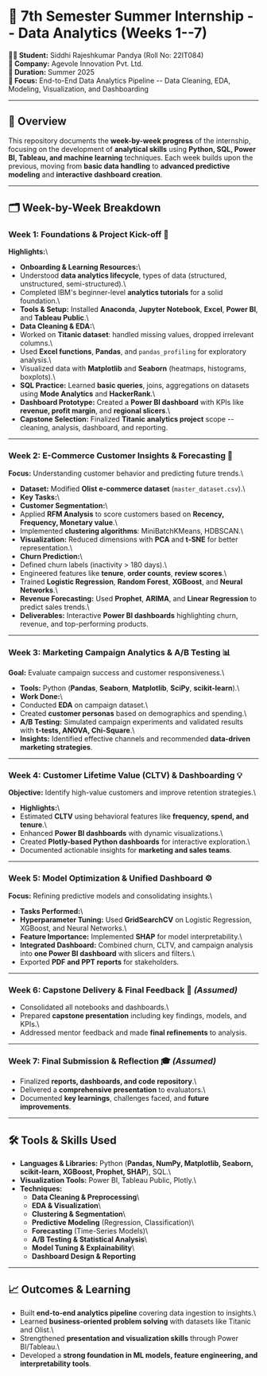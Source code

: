 # 🚀 7th Semester Summer Internship -- Data Analytics (Weeks 1--7)

**👩‍🎓 Student:** Siddhi Rajeshkumar Pandya (Roll No: 22IT084)\
**🏢 Company:** Agevole Innovation Pvt. Ltd.\
**📅 Duration:** Summer 2025\
**📍 Focus:** End-to-End Data Analytics Pipeline -- Data Cleaning, EDA,
Modeling, Visualization, and Dashboarding

------------------------------------------------------------------------

## 📖 Overview

This repository documents the **week-by-week progress** of the
internship, focusing on the development of **analytical skills** using
**Python, SQL, Power BI, Tableau, and machine learning** techniques.
Each week builds upon the previous, moving from **basic data handling**
to **advanced predictive modeling** and **interactive dashboard
creation**.

------------------------------------------------------------------------

## 🗂️ Week-by-Week Breakdown

### **Week 1: Foundations & Project Kick-off 🔑**

**Highlights:**\
- **Onboarding & Learning Resources:**\
- Understood **data analytics lifecycle**, types of data (structured,
unstructured, semi-structured).\
- Completed IBM's beginner-level **analytics tutorials** for a solid
foundation.\
- **Tools & Setup:** Installed **Anaconda**, **Jupyter Notebook**,
**Excel**, **Power BI**, and **Tableau Public**.\
- **Data Cleaning & EDA:**\
- Worked on **Titanic dataset**: handled missing values, dropped
irrelevant columns.\
- Used **Excel functions**, **Pandas**, and `pandas_profiling` for
exploratory analysis.\
- Visualized data with **Matplotlib** and **Seaborn** (heatmaps,
histograms, boxplots).\
- **SQL Practice:** Learned **basic queries**, joins, aggregations on
datasets using **Mode Analytics** and **HackerRank**.\
- **Dashboard Prototype:** Created a **Power BI dashboard** with KPIs
like **revenue, profit margin**, and **regional slicers**.\
- **Capstone Selection:** Finalized **Titanic analytics project** scope
-- cleaning, analysis, dashboard, and reporting.

------------------------------------------------------------------------

### **Week 2: E-Commerce Customer Insights & Forecasting 🛒**

**Focus:** Understanding customer behavior and predicting future
trends.\
- **Dataset:** Modified **Olist e-commerce dataset**
(`master_dataset.csv`).\
- **Key Tasks:**\
- **Customer Segmentation:**\
- Applied **RFM Analysis** to score customers based on **Recency,
Frequency, Monetary value**.\
- Implemented **clustering algorithms**: MiniBatchKMeans, HDBSCAN.\
- **Visualization:** Reduced dimensions with **PCA** and **t-SNE** for
better representation.\
- **Churn Prediction:**\
- Defined churn labels (inactivity \> 180 days).\
- Engineered features like **tenure**, **order counts**, **review
scores**.\
- Trained **Logistic Regression**, **Random Forest**, **XGBoost**, and
**Neural Networks**.\
- **Revenue Forecasting:** Used **Prophet**, **ARIMA**, and **Linear
Regression** to predict sales trends.\
- **Deliverables:** Interactive **Power BI dashboards** highlighting
churn, revenue, and top-performing products.

------------------------------------------------------------------------

### **Week 3: Marketing Campaign Analytics & A/B Testing 📊**

**Goal:** Evaluate campaign success and customer responsiveness.\
- **Tools:** Python (**Pandas**, **Seaborn**, **Matplotlib**, **SciPy**,
**scikit-learn**).\
- **Work Done:**\
- Conducted **EDA** on campaign dataset.\
- Created **customer personas** based on demographics and spending.\
- **A/B Testing:** Simulated campaign experiments and validated results
with **t-tests, ANOVA, Chi-Square**.\
- **Insights:** Identified effective channels and recommended
**data-driven marketing strategies**.

------------------------------------------------------------------------

### **Week 4: Customer Lifetime Value (CLTV) & Dashboarding 💡**

**Objective:** Identify high-value customers and improve retention
strategies.\
- **Highlights:**\
- Estimated **CLTV** using behavioral features like **frequency, spend,
and tenure**.\
- Enhanced **Power BI dashboards** with dynamic visualizations.\
- Created **Plotly-based Python dashboards** for interactive
exploration.\
- Documented actionable insights for **marketing and sales teams**.

------------------------------------------------------------------------

### **Week 5: Model Optimization & Unified Dashboard ⚙️**

**Focus:** Refining predictive models and consolidating insights.\
- **Tasks Performed:**\
- **Hyperparameter Tuning:** Used **GridSearchCV** on Logistic
Regression, XGBoost, and Neural Networks.\
- **Feature Importance:** Implemented **SHAP** for model
interpretability.\
- **Integrated Dashboard:** Combined churn, CLTV, and campaign analysis
into **one Power BI dashboard** with slicers and filters.\
- Exported **PDF and PPT reports** for stakeholders.

------------------------------------------------------------------------

### **Week 6: Capstone Delivery & Final Feedback 📝** *(Assumed)*

-   Consolidated all notebooks and dashboards.\
-   Prepared **capstone presentation** including key findings, models,
    and KPIs.\
-   Addressed mentor feedback and made **final refinements** to
    analysis.

------------------------------------------------------------------------

### **Week 7: Final Submission & Reflection 🎓** *(Assumed)*

-   Finalized **reports, dashboards, and code repository**.\
-   Delivered a **comprehensive presentation** to evaluators.\
-   Documented **key learnings**, challenges faced, and **future
    improvements**.

------------------------------------------------------------------------

## 🛠 Tools & Skills Used

-   **Languages & Libraries:** Python (**Pandas, NumPy, Matplotlib,
    Seaborn, scikit-learn, XGBoost, Prophet, SHAP**), SQL.\
-   **Visualization Tools:** Power BI, Tableau Public, Plotly.\
-   **Techniques:**
    -   **Data Cleaning & Preprocessing**\
    -   **EDA & Visualization**\
    -   **Clustering & Segmentation**\
    -   **Predictive Modeling** (Regression, Classification)\
    -   **Forecasting** (Time-Series Models)\
    -   **A/B Testing & Statistical Analysis**\
    -   **Model Tuning & Explainability**\
    -   **Dashboard Design & Reporting**

------------------------------------------------------------------------

## 📈 Outcomes & Learning

-   Built **end-to-end analytics pipeline** covering data ingestion to
    insights.\
-   Learned **business-oriented problem solving** with datasets like
    Titanic and Olist.\
-   Strengthened **presentation and visualization skills** through Power
    BI/Tableau.\
-   Developed a **strong foundation in ML models, feature engineering,
    and interpretability tools**.
